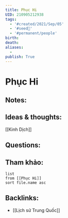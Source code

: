 ```yaml
---
title: Phục Hi
UID: 210905212938
tags:
  - '#created/2021/Sep/05'
  - '#seed🥜'
  - '#permanent/people'
birth: 
death: 
aliases:
  - 
publish: True
---
```

# Phục Hi

## Notes:


## Ideas & thoughts:
[[Kinh Dịch]]

## Questions:


## Tham khảo:
```dataview
list
from [[Phục Hi]]
sort file.name asc
```
## Backlinks:
- [[Lịch sử Trung Quốc]]
